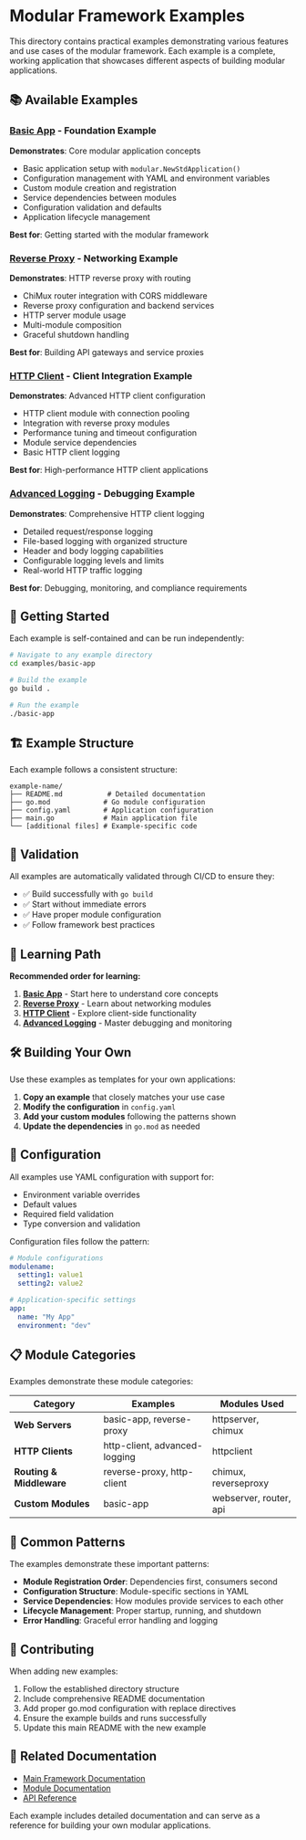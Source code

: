 # Modular Framework Examples

This directory contains practical examples demonstrating various features and use cases of the modular framework. Each example is a complete, working application that showcases different aspects of building modular applications.

## 📚 Available Examples

### [Basic App](./basic-app/) - Foundation Example
**Demonstrates**: Core modular application concepts
- Basic application setup with `modular.NewStdApplication()`
- Configuration management with YAML and environment variables
- Custom module creation and registration
- Service dependencies between modules
- Configuration validation and defaults
- Application lifecycle management

**Best for**: Getting started with the modular framework

### [Reverse Proxy](./reverse-proxy/) - Networking Example
**Demonstrates**: HTTP reverse proxy with routing
- ChiMux router integration with CORS middleware
- Reverse proxy configuration and backend services
- HTTP server module usage
- Multi-module composition
- Graceful shutdown handling

**Best for**: Building API gateways and service proxies

### [HTTP Client](./http-client/) - Client Integration Example
**Demonstrates**: Advanced HTTP client configuration
- HTTP client module with connection pooling
- Integration with reverse proxy modules
- Performance tuning and timeout configuration
- Module service dependencies
- Basic HTTP client logging

**Best for**: High-performance HTTP client applications

### [Advanced Logging](./advanced-logging/) - Debugging Example
**Demonstrates**: Comprehensive HTTP client logging
- Detailed request/response logging
- File-based logging with organized structure
- Header and body logging capabilities
- Configurable logging levels and limits
- Real-world HTTP traffic logging

**Best for**: Debugging, monitoring, and compliance requirements

## 🚀 Getting Started

Each example is self-contained and can be run independently:

```bash
# Navigate to any example directory
cd examples/basic-app

# Build the example
go build .

# Run the example
./basic-app
```

## 🏗️ Example Structure

Each example follows a consistent structure:

```
example-name/
├── README.md           # Detailed documentation
├── go.mod             # Go module configuration
├── config.yaml        # Application configuration
├── main.go            # Main application file
└── [additional files] # Example-specific code
```

## 🧪 Validation

All examples are automatically validated through CI/CD to ensure they:
- ✅ Build successfully with `go build`
- ✅ Start without immediate errors
- ✅ Have proper module configuration
- ✅ Follow framework best practices

## 📖 Learning Path

**Recommended order for learning:**

1. **[Basic App](./basic-app/)** - Start here to understand core concepts
2. **[Reverse Proxy](./reverse-proxy/)** - Learn about networking modules
3. **[HTTP Client](./http-client/)** - Explore client-side functionality
4. **[Advanced Logging](./advanced-logging/)** - Master debugging and monitoring

## 🛠️ Building Your Own

Use these examples as templates for your own applications:

1. **Copy an example** that closely matches your use case
2. **Modify the configuration** in `config.yaml`
3. **Add your custom modules** following the patterns shown
4. **Update the dependencies** in `go.mod` as needed

## 🔧 Configuration

All examples use YAML configuration with support for:
- Environment variable overrides
- Default values
- Required field validation
- Type conversion and validation

Configuration files follow the pattern:
```yaml
# Module configurations
modulename:
  setting1: value1
  setting2: value2

# Application-specific settings
app:
  name: "My App"
  environment: "dev"
```

## 📋 Module Categories

Examples demonstrate these module categories:

| Category | Examples | Modules Used |
|----------|----------|--------------|
| **Web Servers** | basic-app, reverse-proxy | httpserver, chimux |
| **HTTP Clients** | http-client, advanced-logging | httpclient |
| **Routing & Middleware** | reverse-proxy, http-client | chimux, reverseproxy |
| **Custom Modules** | basic-app | webserver, router, api |

## 🎯 Common Patterns

The examples demonstrate these important patterns:

- **Module Registration Order**: Dependencies first, consumers second
- **Configuration Structure**: Module-specific sections in YAML
- **Service Dependencies**: How modules provide services to each other
- **Lifecycle Management**: Proper startup, running, and shutdown
- **Error Handling**: Graceful error handling and logging

## 🤝 Contributing

When adding new examples:

1. Follow the established directory structure
2. Include comprehensive README documentation
3. Add proper go.mod configuration with replace directives
4. Ensure the example builds and runs successfully
5. Update this main README with the new example

## 🔗 Related Documentation

- [Main Framework Documentation](../README.md)
- [Module Documentation](../modules/README.md)
- [API Reference](../docs/)

Each example includes detailed documentation and can serve as a reference for building your own modular applications.
